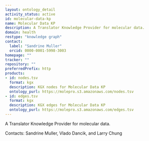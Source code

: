 ```yaml
---
layout: ontology_detail
activity_status: active
id: molecular-data-kp
name: Molecular Data KP
description: A Translator Knowledge Provider for molecular data.
domain: health
restype: "knowledge graph"
contact:
  label: "Sandrine Muller"
  orcid: 0000-0001-5998-3003
homepage: ""
tracker: ""
repository: ""
preferredPrefix: http
products:
- id: nodes.tsv
  format: kgx
  description: KGX nodes for Molecular Data KP
  ontology_purl: https://molepro.s3.amazonaws.com/nodes.tsv
- id: edges.tsv
  format: kgx
  description: KGX edges for Molecular Data KP
  ontology_purl: https://molepro.s3.amazonaws.com/edges.tsv
---
```


A Translator Knowledge Provider for molecular data.

Contacts: Sandrine Muller, Vlado Dancik, and Larry Chung
